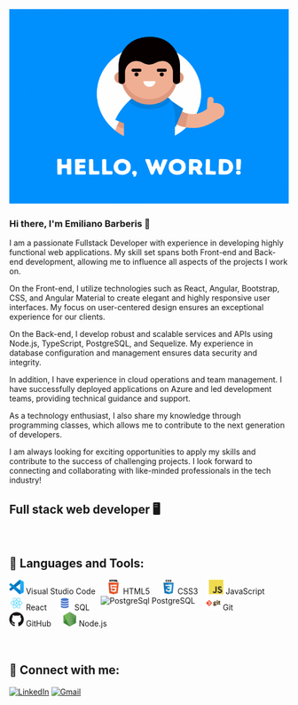 
  
 <img src='./assets/hello_world.gif' height='350px' width='900px' alt='gif hello world'>

### Hi there, I'm Emiliano Barberis 👋

I am a passionate Fullstack Developer with experience in developing highly functional web applications. My skill set spans both Front-end and Back-end development, allowing me to influence all aspects of the projects I work on.

On the Front-end, I utilize technologies such as React, Angular, Bootstrap, CSS, and Angular Material to create elegant and highly responsive user interfaces. My focus on user-centered design ensures an exceptional experience for our clients.

On the Back-end, I develop robust and scalable services and APIs using Node.js, TypeScript, PostgreSQL, and Sequelize. My experience in database configuration and management ensures data security and integrity.

In addition, I have experience in cloud operations and team management. I have successfully deployed applications on Azure and led development teams, providing technical guidance and support.

As a technology enthusiast, I also share my knowledge through programming classes, which allows me to contribute to the next generation of developers.

I am always looking for exciting opportunities to apply my skills and contribute to the success of challenging projects. I look forward to connecting and collaborating with like-minded professionals in the tech industry!

## Full stack web developer 🖥️

<br />

## 📍 Languages and Tools:
<div style="display: flex; flex-wrap: wrap;">
    <div style="margin-right: 20px;">
        <img alt="Visual Studio Code" width="26px" src="https://raw.githubusercontent.com/github/explore/80688e429a7d4ef2fca1e82350fe8e3517d3494d/topics/visual-studio-code/visual-studio-code.png" />
        <span>Visual Studio Code</span>
    </div>
    <div style="margin-right: 20px;">
        <img alt="HTML5" width="26px" src="https://raw.githubusercontent.com/github/explore/80688e429a7d4ef2fca1e82350fe8e3517d3494d/topics/html/html.png" />
        <span>HTML5</span>
    </div>
    <div style="margin-right: 20px;">
        <img alt="CSS3" width="26px" src="https://raw.githubusercontent.com/github/explore/80688e429a7d4ef2fca1e82350fe8e3517d3494d/topics/css/css.png" />
        <span>CSS3</span>
    </div>
    <div style="margin-right: 20px;">
        <img alt="JavaScript" width="26px" src="https://raw.githubusercontent.com/github/explore/80688e429a7d4ef2fca1e82350fe8e3517d3494d/topics/javascript/javascript.png" />
        <span>JavaScript</span>
    </div>
    <div style="margin-right: 20px;">
        <img alt="React" width="26px" src="https://raw.githubusercontent.com/github/explore/80688e429a7d4ef2fca1e82350fe8e3517d3494d/topics/react/react.png" />
        <span>React</span>
    </div>
    <div style="margin-right: 20px;">
        <img alt="SQL" width="26px" src="https://raw.githubusercontent.com/github/explore/80688e429a7d4ef2fca1e82350fe8e3517d3494d/topics/sql/sql.png" />
        <span>SQL</span>
    </div>
    <div style="margin-right: 20px;">
        <img alt="PostgreSql" width="26px" src="https://cdn.jsdelivr.net/npm/simple-icons@3.13.0/icons/postgresql.svg" />
        <span>PostgreSQL</span>
    </div>
    <div style="margin-right: 20px;">
        <img alt="Git" width="26px" src="https://raw.githubusercontent.com/github/explore/80688e429a7d4ef2fca1e82350fe8e3517d3494d/topics/git/git.png" />
        <span>Git</span>
    </div>
    <div style="margin-right: 20px;">
        <img alt="GitHub" width="26px" src="https://raw.githubusercontent.com/github/explore/78df643247d429f6cc873026c0622819ad797942/topics/github/github.png" />
        <span>GitHub</span>
    </div>
    <div style="margin-right: 20px;">
        <img alt="Node" width="26px" src="https://raw.githubusercontent.com/github/explore/80688e429a7d4ef2fca1e82350fe8e3517d3494d/topics/nodejs/nodejs.png" />
        <span>Node.js</span>
    </div>
</div>

<br />
<br />


## 📍 Connect with me:
[![LinkedIn](https://img.shields.io/badge/-LinkedIn-%230077B5?style=for-the-badge&logo=linkedin&logoColor=white)](https://www.linkedin.com/in/emiliano-barberis-developer/)
[![Gmail](https://img.shields.io/badge/-Gmail-%23333?style=for-the-badge&logo=gmail&logoColor=white)](mailto:emibarberis26@gmail.com)

</div>
<!--
**EmiB11/EmiB11** is a ✨ _special_ ✨ repository because its `README.md` (this file) appears on your GitHub profile.

Here are some ideas to get you started:

- 🔭 I’m currently working on ...
- 🌱 I’m currently learning ...
- 👯 I’m looking to collaborate on ...
- 🤔 I’m looking for help with ...
- 💬 Ask me about ...
- 📫 How to reach me: ...
- 😄 Pronouns: ...
- ⚡ Fun fact: ...
-->

